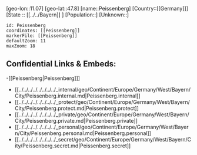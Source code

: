 ﻿---
location: [47.8,11.07]
mapzoom: [7,12] 
mapmarker: city 
type: City
tags:
- geo/City


SpocWebEntityId: 33279
isDeleted: false
confidential: public

---
[geo-lon::11.07]
[geo-lat::47.8]
[name::Peissenberg]
[Country::[[Germany]]]
[State :: [[../../Bayern]] ]
[Population::]
[Unknown::]


```leaflet
id: Peissenberg
coordinates: [[Peissenberg]]
markerFile: [[Peissenberg]]
defaultZoom: 11 
maxZoom: 18
```


## Confidential Links & Embeds: 
-[[Peissenberg|Peissenberg]]] 
- [[../../../../../../../../_internal/geo/Continent/Europe/Germany/West/Bayern/City/Peissenberg.internal.md|Peissenberg.internal]] 
- [[../../../../../../../../_protect/geo/Continent/Europe/Germany/West/Bayern/City/Peissenberg.protect.md|Peissenberg.protect]] 
- [[../../../../../../../../_private/geo/Continent/Europe/Germany/West/Bayern/City/Peissenberg.private.md|Peissenberg.private]] 
- [[../../../../../../../../_personal/geo/Continent/Europe/Germany/West/Bayern/City/Peissenberg.personal.md|Peissenberg.personal]] 
- [[../../../../../../../../_secret/geo/Continent/Europe/Germany/West/Bayern/City/Peissenberg.secret.md|Peissenberg.secret]] 
